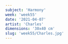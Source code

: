 ```yaml
---
subject: 'Harmony'
week: 'week55'
date: '2021-04-07'
artist: 'Charles'
dimensions: '30x40 cm'
slug: 'week55/Charles.jpg'
---
```

